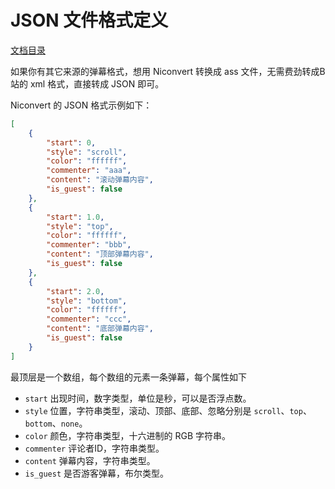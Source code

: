 JSON 文件格式定义
=================

[文档目录](./README.md)

如果你有其它来源的弹幕格式，想用 Niconvert 转换成 ass 文件，无需费劲转成B站的 xml 格式，直接转成 JSON 即可。

Niconvert 的 JSON 格式示例如下：

```json
[
    {
        "start": 0,
        "style": "scroll",
        "color": "ffffff",
        "commenter": "aaa",
        "content": "滚动弹幕内容",
        "is_guest": false
    },
    {
        "start": 1.0,
        "style": "top",
        "color": "ffffff",
        "commenter": "bbb",
        "content": "顶部弹幕内容",
        "is_guest": false
    },
    {
        "start": 2.0,
        "style": "bottom",
        "color": "ffffff",
        "commenter": "ccc",
        "content": "底部弹幕内容",
        "is_guest": false
    }
]
```

最顶层是一个数组，每个数组的元素一条弹幕，每个属性如下

* `start` 出现时间，数字类型，单位是秒，可以是否浮点数。
* `style` 位置，字符串类型，滚动、顶部、底部、忽略分别是 `scroll`、`top`、`bottom`、`none`。
* `color` 颜色，字符串类型，十六进制的 RGB 字符串。
* `commenter` 评论者ID，字符串类型。
* `content` 弹幕内容，字符串类型。
* `is_guest` 是否游客弹幕，布尔类型。
